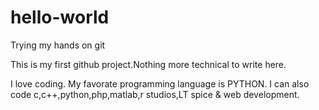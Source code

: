 # hello-world
Trying my hands on git


This is my first github project.Nothing more technical to write here.

I love coding. My favorate programming language is PYTHON.
I can also code c,c++,python,php,matlab,r studios,LT spice & web development.
